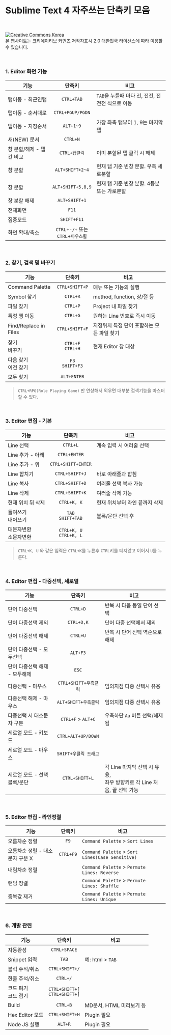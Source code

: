 Sublime Text 4 자주쓰는 단축키 모음
===================  
  
<br>

[![Creative Commons Korea](https://ccl.cckorea.org/images/ico-cc.png)](https://creativecommons.org/licenses/by/2.0/kr/)  
본 웹사이트는 크리에이티브 커먼즈 저작자표시 2.0 대한민국 라이선스에 따라 이용할 수 있습니다.  

<br> 

### 1. Editor 화면 기능
| 기능 | 단축키|비고 |
|-------|:-------:|------|
| 탭이동 - 최근연탭 |  `CTRL+TAB` |`TAB`을 누를때 마다 전, 전전, 전전전 식으로 이동|
| 탭이동 -  순서대로 | `CTRL+PGUP/PGDN` | |
| 탭이동 -  지정순서 | `ALT+1~9` |가장 좌측 탭부터 1, 9는 마지막 탭|
| 새(NEW) 문서| `CTRL+N` ||
| 창 분할/해제 - 탭간 비교| `CTRL+탭클릭` |이미 분할된 탭 클릭 시 해제|
| 창 분할| `ALT+SHIFT+2~4` |현재 탭 기준 빈창 분할. 우측 세로분할|
| 창 분할| `ALT+SHIFT+5,8,9` |현재 탭 기준 빈창 분할. 4등분 또는 가로분할|
| 창 분할 해제| `ALT+SHIFT+1` ||
| 전체화면| `F11` ||
| 집중모드| `SHIFT+F11` ||
| 화면 확대/축소| `CTRL`+`-/+` 또는<br> `CTRL`+`마우스휠` ||

<br>

### 2. 찾기, 검색 및 바꾸기

| 기능 | 단축키| 비고 |
|------|:-------:|-------|
|Command Palette|`CTRL+SHIFT+P`| 매뉴 또는 기능의 실행| 
| Symbol 찾기| `CTRL+R` | method, function, 장/절 등|
| 파일 찾기|  `CTRL+P` | Project 내 파일 찾기 |
| 특정 행 이동 |  `CTRL+G` | 원하는 Line 번호로 즉시 이동 |
| Find/Replace in Files |  `CTRL+SHIFT+F` | 지정위치 특정 단어 포함하는 모든 파일 찾기 |
| 찾기<br>바꾸기 | `CTRL+F`<br>`CTRL+H`|현재 Editor 창 대상 |
|다음 찾기<br>이전 찾기 |`F3` <br>`SHIFT+F3`|| 
|모두 찾기 |`ALT+ENTER`|| 

> `CTRL+RPG(Role Playing Game)` 만 연상해서 외우면 대부분 검색기능을 마스터 할 수 있다.

<br>

### 3. Editor 편집 - 기본

| 기능 | 단축키| 비고 |
|------|:-------:|-------|
|Line 선택|`CTRL+L`|계속 입력 시 여러줄 선택|
|Line 추가 - 아래|`CTRL+ENTER`||
|Line 추가 - 위|`CTRL+SHIFT+ENTER`||
|Line 합치기|`CTRL+SHIFT+J`|바로 아래줄과 합침|
|Line 복사|`CTRL+SHIFT+D`|여러줄 선택 복사 가능|
|Line 삭제|`CTRL+SHIFT+K`|여러줄 삭제 가능|
|현재 위치 뒤 삭제|`CTRL+K, K`|현재 위치부터 라인 끝까지 삭제|
|들여쓰기<br>내어쓰기|`TAB`<br>`SHIFT+TAB`|블록/문단 선택 후|
|대문자변환<br>소문자변환|`CTRL+K, U`<br>`CTRL+K, L`||

> `CTRL+K, U` 와 같은 입력은 `CTRL+K`를 누른후 `CTRL`키를 떼지않고 이어서 `U`를 누른다.

<br>

### 4. Editor 편집 - 다중선택, 세로열

| 기능 | 단축키| 비고 |
|------|:-------:|-------|
|단어 다중선택|`CTRL+D`|반복 시 다음 동일 단어 선택|
|단어 다중선택 제외|`CTRL+D,K`|단어 다중 선택에서 제외|
|단어 다중선택 해제|`CTRL+U`|반복 시 단어 선택 역순으로 해제|
|단어 다중선택 - 모두선택|`ALT+F3`||
|단어 다중선택 해제 - 모두해제|`ESC`||
|다중선택 - 마우스|`CTRL+SHIFT+우측클릭`|임의지점 다중 선택시 유용|
|다중선택 해제 - 마우스|`ALT+SHIFT+우측클릭`|임의지점 다중 선택시 유용|
|다중선택 시 대소문자 구분|`CTRL+F` > `ALT+C`|우측하단 `Aa` 버튼 선택/해제 됨|
|세로열 모드 - 키보드|`CTRL+ALT+UP/DOWN`||
|세로열 모드 - 마우스|`SHIFT+우클릭 드래그`||
|세로열 모드 - 선택블록/문단|`CTRL+SHIFT+L`|각 Line 마지막 선택 시 유용,<br>좌우 방향키로 각 Line 처음, 끝 선택 가능|

<br>

### 5. Editor 편집 - 라인정렬

| 기능 | 단축키| 비고 |
|------|:-------:|-------|
|오름차순 정렬 |`F9`|`Command Palette` > `Sort Lines`|
|오름차순 정렬 - 대소문자 구분 X |`CTRL+F9`|`Command Palette` > `Sort Lines(Case Sensitive)`|
|내림차순 정렬 ||`Command Palette` > `Permute Lines: Reverse`|
|랜덤 정렬 ||`Command Palette` > `Permute Lines: Shuffle`|
|중복값 제거 ||`Command Palette` > `Permute Lines: Unique`|

<br>

### 6. 개발 관련

| 기능 | 단축키| 비고 |
|------|:-------:|-------|
|자동완성 |`CTRL+SPACE`||
|Snippet 입력 |`TAB`|예: html > `TAB`|
|블럭 주석/취소 |`CTRL+SHIFT+/`||
|한줄 주석/취소 |`CTRL+/`||
|코드 펴기<br>코드 접기 |`CTRL+SHIFT+[`<br>`CTRL+SHIFT+]`||
|Build |`CTRL+B`|MD문서, HTML 미리보기 등|
|Hex Editor 모드 |`CTRL+SHIFT+H`|Plugin 필요|
|Node JS 실행 |`ALT+R`|Plugin 필요|
